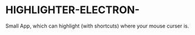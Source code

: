 # HIGHLIGHTER-ELECTRON-
Small App, which can highlight (with shortcuts) where your mouse curser is.
